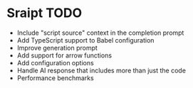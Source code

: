 # Sraipt TODO

-   Include "script source" context in the completion prompt
-   Add TypeScript support to Babel configuration
-   Improve generation prompt
-   Add support for arrow functions
-   Add configuration options
-   Handle AI response that includes more than just the code
-   Performance benchmarks
